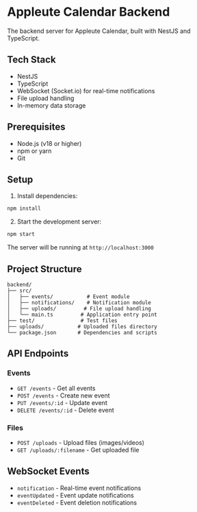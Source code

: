 # Appleute Calendar Backend

The backend server for Appleute Calendar, built with NestJS and TypeScript.

## Tech Stack

- NestJS
- TypeScript
- WebSocket (Socket.io) for real-time notifications
- File upload handling
- In-memory data storage

## Prerequisites

- Node.js (v18 or higher)
- npm or yarn
- Git

## Setup

1. Install dependencies:

```bash
npm install
```

2. Start the development server:

```bash
npm start
```

The server will be running at `http://localhost:3000`

## Project Structure

```
backend/
├── src/
│   ├── events/           # Event module
│   ├── notifications/    # Notification module
│   ├── uploads/         # File upload handling
│   └── main.ts         # Application entry point
├── test/               # Test files
├── uploads/           # Uploaded files directory
└── package.json       # Dependencies and scripts
```

## API Endpoints

### Events

- `GET /events` - Get all events
- `POST /events` - Create new event
- `PUT /events/:id` - Update event
- `DELETE /events/:id` - Delete event

### Files

- `POST /uploads` - Upload files (images/videos)
- `GET /uploads/:filename` - Get uploaded file

## WebSocket Events

- `notification` - Real-time event notifications
- `eventUpdated` - Event update notifications
- `eventDeleted` - Event deletion notifications
